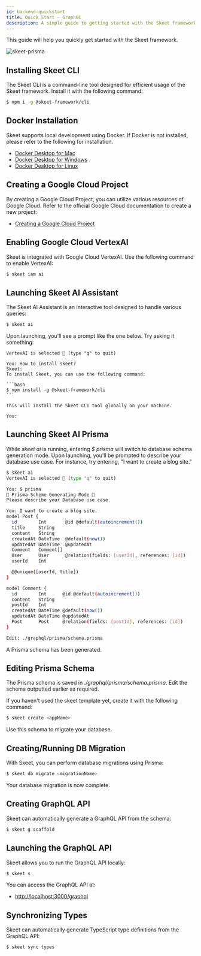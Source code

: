 ```yaml
---
id: backend-quickstart
title: Quick Start - GraphQL
description: A simple guide to getting started with the Skeet framework.
---
```


This guide will help you quickly get started with the Skeet framework.

![skeet-prisma](https://storage.googleapis.com/skeet-assets/animation/skeet-prisma.gif)

## Installing Skeet CLI

The Skeet CLI is a command-line tool designed for efficient usage of the Skeet framework. Install it with the following command:

```bash
$ npm i -g @skeet-framework/cli
```

## Docker Installation

Skeet supports local development using Docker.
If Docker is not installed, please refer to the following for installation.

- [Docker Desktop for Mac](https://docs.docker.com/docker-for-mac/install/)
- [Docker Desktop for Windows](https://docs.docker.com/docker-for-windows/install/)
- [Docker Desktop for Linux](https://docs.docker.com/engine/install/)

## Creating a Google Cloud Project

By creating a Google Cloud Project, you can utilize various resources of Google Cloud. Refer to the official Google Cloud documentation to create a new project:

- [Creating a Google Cloud Project](https://cloud.google.com/resource-manager/docs/creating-managing-projects)

## Enabling Google Cloud VertexAI

Skeet is integrated with Google Cloud VertexAI. Use the following command to enable VertexAI:

```bash
$ skeet iam ai
```

## Launching Skeet AI Assistant

The Skeet AI Assistant is an interactive tool designed to handle various queries:

```bash
$ skeet ai
```

Upon launching, you'll see a prompt like the one below. Try asking it something:

````
VertexAI is selected 🤖 (type "q" to quit)

You: How to install skeet?
Skeet:
To install Skeet, you can use the following command:

```bash
$ npm install -g @skeet-framework/cli
```

This will install the Skeet CLI tool globally on your machine.

You:

````

## Launching Skeet AI Prisma

While _skeet ai_ is running, entering _$ prisma_ will switch to database schema generation mode. Upon launching, you'll be prompted to describe your database use case. For instance, try entering, "I want to create a blog site."

```bash
$ skeet ai
VertexAI is selected 🤖 (type "q" to quit)

You: $ prisma
🤖 Prisma Scheme Generating Mode 🤖
Please describe your Database use case.

You: I want to create a blog site.
model Post {
  id        Int       @id @default(autoincrement())
  title     String
  content   String
  createdAt DateTime  @default(now())
  updatedAt DateTime  @updatedAt
  Comment   Comment[]
  User      User      @relation(fields: [userId], references: [id])
  userId    Int

  @@unique([userId, title])
}

model Comment {
  id        Int      @id @default(autoincrement())
  content   String
  postId    Int
  createdAt DateTime @default(now())
  updatedAt DateTime @updatedAt
  Post      Post     @relation(fields: [postId], references: [id])
}

Edit: ./graphql/prisma/schema.prisma
```

A Prisma schema has been generated.

## Editing Prisma Schema

The Prisma schema is saved in _./graphql/prisma/schema.prisma_. Edit the schema outputted earlier as required.

If you haven't used the skeet template yet, create it with the following command:

```bash
$ skeet create <appName>
```

Use this schema to migrate your database.

## Creating/Running DB Migration

With Skeet, you can perform database migrations using Prisma:

```bash
$ skeet db migrate <migrationName>
```

Your database migration is now complete.

## Creating GraphQL API

Skeet can automatically generate a GraphQL API from the schema:

```bash
$ skeet g scaffold
```

## Launching the GraphQL API

Skeet allows you to run the GraphQL API locally:

```bash
$ skeet s
```

You can access the GraphQL API at:

- [http://localhost:3000/graphql](http://localhost:3000/graphql)

## Synchronizing Types

Skeet can automatically generate TypeScript type definitions from the GraphQL API:

```bash
$ skeet sync types
```
